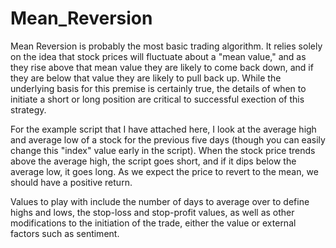 # Mean_Reversion

Mean Reversion is probably the most basic trading algorithm. It relies solely on the idea that stock prices will fluctuate about a "mean value," and as they rise above that mean value they are likely to come back down, and if they are below that value they are likely to pull back up. While the underlying basis for this premise is certainly true, the details of when to initiate a short or long position are critical to successful exection of this strategy.

For the example script that I have attached here, I look at the average high and average low of a stock for the previous five days (though you can easily change this "index" value early in the script). When the stock price trends above the average high, the script goes short, and if it dips below the average low, it goes long. As we expect the price to revert to the mean, we should have a positive return.

Values to play with include the number of days to average over to define highs and lows, the stop-loss and stop-profit values, as well as other modifications to the initiation of the trade, either the value or external factors such as sentiment.
